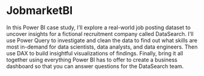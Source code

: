 # JobmarketBI

In this Power BI case study, I’ll explore a real-world job posting dataset to uncover insights for a fictional recruitment company called DataSearch. I'll use Power Query to investigate and clean the data to find out what skills are most in-demand for data scientists, data analysts, and data engineers. Then use DAX to build insightful visualizations of findings. Finally, bring it all together using everything Power BI has to offer to create a business dashboard so that you can answer questions for the DataSearch team.
